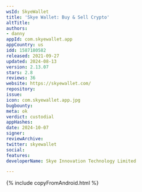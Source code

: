 ```yaml
---
wsId: SkyeWallet
title: 'Skye Wallet: Buy & Sell Crypto'
altTitle: 
authors:
- danny
appId: com.skyewallet.app
appCountry: us
idd: 1587180582
released: 2021-09-27
updated: 2024-08-13
version: 2.13.07
stars: 2.8
reviews: 36
website: https://skyewallet.com/
repository: 
issue: 
icon: com.skyewallet.app.jpg
bugbounty: 
meta: ok
verdict: custodial
appHashes: 
date: 2024-10-07
signer: 
reviewArchive: 
twitter: skyewallet
social: 
features: 
developerName: Skye Innovation Technology Limited

---
```


{% include copyFromAndroid.html %}
